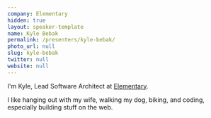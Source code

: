 ```yaml
---
company: Elementary
hidden: true
layout: speaker-template
name: Kyle Bebak
permalink: /presenters/kyle-bebak/
photo_url: null
slug: kyle-bebak
twitter: null
website: null
---
```


I'm Kyle, Lead Software Architect at [Elementary](https://elementaryml.com/).

I like hanging out with my wife, walking my dog, biking, and coding, especially building stuff on the web.
